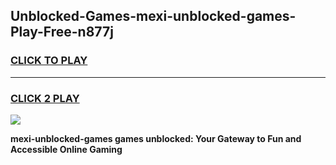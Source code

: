 
## Unblocked-Games-mexi-unblocked-games-Play-Free-n877j
<h3>
<a href="https://premium76.site?title=mexi-unblocked-games&ref=18A1">CLICK TO PLAY</a></h3>
<hr>

<h3>
<a href="https://premium76.site?title=mexi-unblocked-games&ref=18A1">CLICK 2 PLAY</a>
  
</h3>

<a href="https://premium76.site?title=mexi-unblocked-games&ref=18A1"><img src="https://clearcache.store/games.png"></a>


**mexi-unblocked-games games unblocked: Your Gateway to Fun and Accessible Online Gaming**
